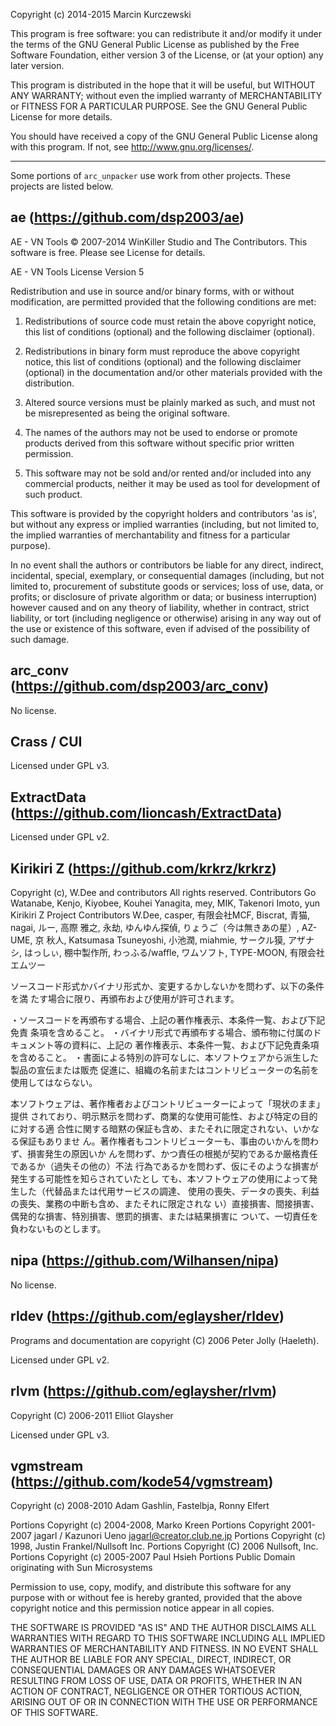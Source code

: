 Copyright (c) 2014-2015 Marcin Kurczewski

This program is free software: you can redistribute it and/or modify
it under the terms of the GNU General Public License as published by
the Free Software Foundation, either version 3 of the License, or
(at your option) any later version.

This program is distributed in the hope that it will be useful,
but WITHOUT ANY WARRANTY; without even the implied warranty of
MERCHANTABILITY or FITNESS FOR A PARTICULAR PURPOSE.  See the
GNU General Public License for more details.

You should have received a copy of the GNU General Public License
along with this program.  If not, see <http://www.gnu.org/licenses/>.

---

Some portions of `arc_unpacker` use work from other projects.
These projects are listed below.



ae (https://github.com/dsp2003/ae)
-------------------------------------------------------------------------------

AE - VN Tools
© 2007-2014 WinKiller Studio and The Contributors.
This software is free. Please see License for details.

AE - VN Tools License Version 5

Redistribution and use in source and/or binary forms, with or without
modification, are permitted provided that the following conditions are met:

1. Redistributions of source code must retain the above copyright notice, this
   list of conditions (optional) and the following disclaimer (optional).

2. Redistributions in binary form must reproduce the above copyright notice,
   this list of conditions (optional) and the following disclaimer (optional) in
   the documentation and/or other materials provided with the distribution.

3. Altered source versions must be plainly marked as such, and must not be
   misrepresented as being the original software.

4. The names of the authors may not be used to endorse or promote products
   derived from this software without specific prior written permission.

5. This software may not be sold and/or rented and/or included into any
   commercial products, neither it may be used as tool for development of such
   product.

This software is provided by the copyright holders and contributors 'as is',
but without any express or implied warranties (including, but not limited to,
the implied warranties of merchantability and fitness for a particular purpose).

In no event shall the authors or contributors be liable for any direct,
indirect, incidental, special, exemplary, or consequential damages (including,
but not limited to, procurement of substitute goods or services; loss of use,
data, or profits; or disclosure of private algorithm or data; or business
interruption) however caused and on any theory of liability, whether in
contract, strict liability, or tort (including negligence or otherwise) arising
in any way out of the use or existence of this software, even if advised of the
possibility of such damage.



arc_conv (https://github.com/dsp2003/arc_conv)
-------------------------------------------------------------------------------

No license.



Crass / CUI
-------------------------------------------------------------------------------

Licensed under GPL v3.



ExtractData (https://github.com/lioncash/ExtractData)
-------------------------------------------------------------------------------

Licensed under GPL v2.



Kirikiri Z (https://github.com/krkrz/krkrz)
-------------------------------------------------------------------------------

Copyright (c), W.Dee and contributors All rights reserved.
Contributors
 Go Watanabe, Kenjo, Kiyobee, Kouhei Yanagita, mey, MIK, Takenori Imoto, yun
Kirikiri Z Project Contributors
W.Dee, casper, 有限会社MCF, Biscrat, 青猫, nagai, ルー, 高際 雅之, 永劫,
ゆんゆん探偵, りょうご（今は無きあの星）, AZ-UME, 京 秋人, 
Katsumasa Tsuneyoshi, 小池潤, miahmie, サークル獏, アザナシ, はっしぃ, 
棚中製作所, わっふる/waffle, ワムソフト, TYPE-MOON, 有限会社エムツー

ソースコード形式かバイナリ形式か、変更するかしないかを問わず、以下の条件を満
たす場合に限り、再頒布および使用が許可されます。

・ソースコードを再頒布する場合、上記の著作権表示、本条件一覧、および下記免責
  条項を含めること。
・バイナリ形式で再頒布する場合、頒布物に付属のドキュメント等の資料に、上記の
  著作権表示、本条件一覧、および下記免責条項を含めること。
・書面による特別の許可なしに、本ソフトウェアから派生した製品の宣伝または販売
  促進に、組織の名前またはコントリビューターの名前を使用してはならない。

本ソフトウェアは、著作権者およびコントリビューターによって「現状のまま」提供
されており、明示黙示を問わず、商業的な使用可能性、および特定の目的に対する適
合性に関する暗黙の保証も含め、またそれに限定されない、いかなる保証もありませ
ん。著作権者もコントリビューターも、事由のいかんを問わず、損害発生の原因いか
んを問わず、かつ責任の根拠が契約であるか厳格責任であるか（過失その他の）不法
行為であるかを問わず、仮にそのような損害が発生する可能性を知らされていたとし
ても、本ソフトウェアの使用によって発生した（代替品または代用サービスの調達、
使用の喪失、データの喪失、利益の喪失、業務の中断も含め、またそれに限定されな
い）直接損害、間接損害、偶発的な損害、特別損害、懲罰的損害、または結果損害に
ついて、一切責任を負わないものとします。



nipa (https://github.com/Wilhansen/nipa)
-------------------------------------------------------------------------------

No license.



rldev (https://github.com/eglaysher/rldev)
-------------------------------------------------------------------------------

Programs and documentation are copyright (C) 2006 Peter Jolly (Haeleth).

Licensed under GPL v2.



rlvm (https://github.com/eglaysher/rlvm)
-------------------------------------------------------------------------------

Copyright (C) 2006-2011 Elliot Glaysher

Licensed under GPL v3.



vgmstream (https://github.com/kode54/vgmstream)
-------------------------------------------------------------------------------

Copyright (c) 2008-2010 Adam Gashlin, Fastelbja, Ronny Elfert

Portions Copyright (c) 2004-2008, Marko Kreen
Portions Copyright 2001-2007  jagarl / Kazunori Ueno <jagarl@creator.club.ne.jp>
Portions Copyright (c) 1998, Justin Frankel/Nullsoft Inc.
Portions Copyright (C) 2006 Nullsoft, Inc.
Portions Copyright (c) 2005-2007 Paul Hsieh
Portions Public Domain originating with Sun Microsystems

Permission to use, copy, modify, and distribute this software for any
purpose with or without fee is hereby granted, provided that the above
copyright notice and this permission notice appear in all copies.

THE SOFTWARE IS PROVIDED "AS IS" AND THE AUTHOR DISCLAIMS ALL WARRANTIES
WITH REGARD TO THIS SOFTWARE INCLUDING ALL IMPLIED WARRANTIES OF
MERCHANTABILITY AND FITNESS. IN NO EVENT SHALL THE AUTHOR BE LIABLE FOR
ANY SPECIAL, DIRECT, INDIRECT, OR CONSEQUENTIAL DAMAGES OR ANY DAMAGES
WHATSOEVER RESULTING FROM LOSS OF USE, DATA OR PROFITS, WHETHER IN AN
ACTION OF CONTRACT, NEGLIGENCE OR OTHER TORTIOUS ACTION, ARISING OUT OF
OR IN CONNECTION WITH THE USE OR PERFORMANCE OF THIS SOFTWARE.
